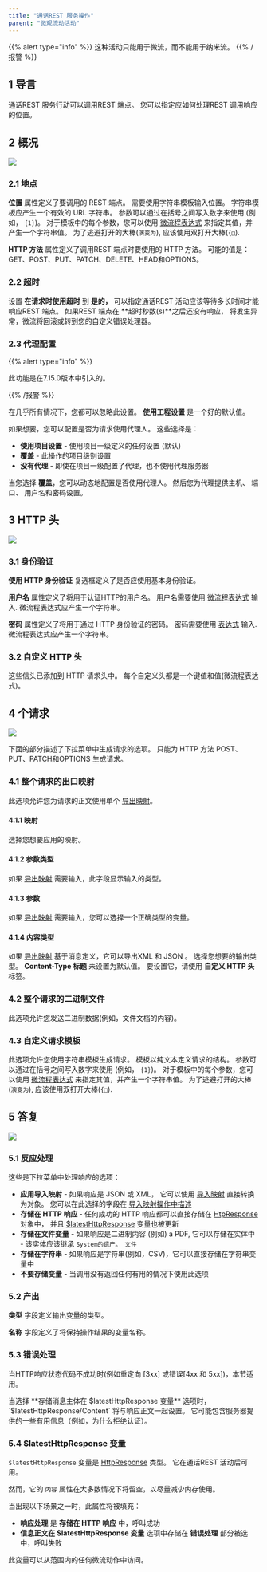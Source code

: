 ```yaml
---
title: "通话REST 服务操作"
parent: "微观流动活动"
---
```


{{% alert type="info" %}}
这种活动只能用于微流，而不能用于纳米流。
{{% /报警 %}}

## 1 导言

通话REST 服务行动可以调用REST 端点。 您可以指定应如何处理REST 调用响应的位置。

## 2 概况

![](attachments/19203256/19399080.png)

### 2.1 地点

**位置** 属性定义了要调用的 REST 端点。 需要使用字符串模板输入位置。 字符串模板应产生一个有效的 URL 字符串。 参数可以通过在括号之间写入数字来使用 (例如， `{1}`)。 对于模板中的每个参数，您可以使用 [微流程表达式](expressions) 来指定其值，并产生一个字符串值。 为了逃避打开的大棒(`演变为`), 应该使用双打开大棒(`{□`).

**HTTP 方法** 属性定义了调用REST 端点时要使用的 HTTP 方法。 可能的值是：GET、POST、PUT、PATCH、DELETE、HEAD和OPTIONS。

### 2.2 超时

设置 **在请求时使用超时** 到 **是的，** 可以指定通话REST 活动应该等待多长时间才能响应REST 端点。 如果REST 端点在 **超时秒数(s)**之后还没有响应， 将发生异常，微流将回滚或转到您的自定义错误处理器。

### 2.3 代理配置

{{% alert type="info" %}}

此功能是在7.15.0版本中引入的。

{{% /报警 %}}

在几乎所有情况下，您都可以忽略此设置。 **使用工程设置** 是一个好的默认值。

如果想要，您可以配置是否为请求使用代理人。 这些选择是：

* **使用项目设置** - 使用项目一级定义的任何设置 (默认)
* **覆盖** - 此操作的项目级别设置
* **没有代理** - 即使在项目一级配置了代理，也不使用代理服务器

当您选择 **覆盖**，您可以动态地配置是否使用代理人。 然后您为代理提供主机、 端口、 用户名和密码设置。

## 3 HTTP 头

![](attachments/19203256/19399093.png)

### 3.1 身份验证

**使用 HTTP 身份验证** 复选框定义了是否应使用基本身份验证。

**用户名** 属性定义了将用于认证HTTP的用户名。 用户名需要使用 [微流程表达式](expressions) 输入. 微流程表达式应产生一个字符串。

**密码** 属性定义了将用于通过 HTTP 身份验证的密码。 密码需要使用 [表达式](expressions) 输入. 微流程表达式应产生一个字符串。

### 3.2 自定义 HTTP 头

这些信头已添加到 HTTP 请求头中。 每个自定义头都是一个键值和值(微流程表达式)。

## 4 个请求

![](attachments/19203256/19399114.png)

下面的部分描述了下拉菜单中生成请求的选项。 只能为 HTTP 方法 POST、PUT、PATCH和OPTIONS 生成请求。

### 4.1 整个请求的出口映射

此选项允许您为请求的正文使用单个 [导出映射](export-mappings)。

#### 4.1.1 映射

选择您想要应用的映射。

#### 4.1.2 参数类型

如果 [导出映射](export-mappings) 需要输入，此字段显示输入的类型。

#### 4.1.3 参数

如果 [导出映射](export-mappings) 需要输入，您可以选择一个正确类型的变量。

#### 4.1.4 内容类型

如果 [导出映射](export-mappings) 基于消息定义，它可以导出XML 和 JSON 。 选择您想要的输出类型。 **Content-Type 标题** 未设置为默认值。 要设置它，请使用 **自定义 HTTP 头** 标签。

### 4.2 整个请求的二进制文件

此选项允许您发送二进制数据(例如，文件文档的内容)。

### 4.3 自定义请求模板

此选项允许您使用字符串模板生成请求。 模板以纯文本定义请求的结构。 参数可以通过在括号之间写入数字来使用 (例如， `{1}`)。 对于模板中的每个参数，您可以使用 [微流程表达式](expressions) 来指定其值，并产生一个字符串值。 为了逃避打开的大棒(`演变为`), 应该使用双打开大棒(`{□`).

## 5 答复

![](attachments/19203256/19399084.png)

### 5.1 反应处理

这些是下拉菜单中处理响应的选项：

* **应用导入映射** - 如果响应是 JSON 或 XML， 它可以使用 [导入映射](import-mappings) 直接转换为对象。 您可以在此选择的字段在 [导入映射操作中描述](import-mapping-action)
* **存储在 HTTP 响应** - 任何成功的 HTTP 响应都可以直接存储在 [HtpResponse](http-request-and-response-entities#http-response) 对象中， 并且 [$latestHttpResponse](#latesthttpresponse) 变量也被更新
* **存储在文件变量** - 如果响应是二进制内容 (例如) a PDF, 它可以存储在实体中 - 该实体应该继承 `System的遗产。 文件`
* **存储在字符串** - 如果响应是字符串(例如，CSV)，它可以直接存储在字符串变量中
* **不要存储变量** - 当调用没有返回任何有用的情况下使用此选项

### 5.2 产出

**类型** 字段定义输出变量的类型。

**名称** 字段定义了将保持操作结果的变量名称。

### 5.3 错误处理

当HTTP响应状态代码不成功时(例如重定向 [3xx] 或错误[4xx 和 5xx])，本节适用。

当选择 **存储消息主体在 $latestHttpResponse 变量** 选项时， `$latestHttpResponse/Content` 将与响应正文一起设置。 它可能包含服务器提供的一些有用信息（例如，为什么拒绝认证）。

### 5.4 $latestHttpResponse 变量<a name="latesthttpresponse"></a>

`$latestHttpResponse` 变量是 [HttpResponse](http-request-and-response-entities#http-response) 类型。 它在通话REST 活动后可用。

然而，它的 `内容` 属性在大多数情况下将留空，以尽量减少内存使用。

当出现以下场景之一时，此属性将被填充：

* **响应处理** 是 **存储在 HTTP 响应** 中，呼叫成功
* **信息正文在 $latestHttpResponse 变量** 选项中存储在 **错误处理** 部分被选中，呼叫失败

此变量可以从范围内的任何微流动作中访问。
